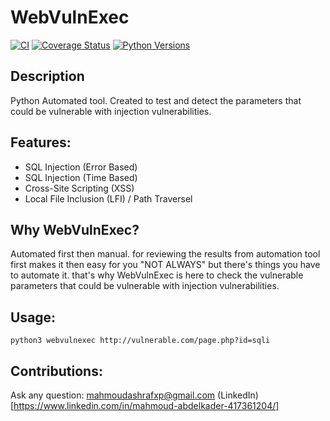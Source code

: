 # WebVulnExec


[![CI](https://github.com/dlint-py/dlint/actions/workflows/ci.yml/badge.svg?branch=master)](https://github.com/dlint-py/dlint/actions/workflows/ci.yml)
[![Coverage Status](https://coveralls.io/repos/github/dlint-py/dlint/badge.svg?branch=master)](https://coveralls.io/github/dlint-py/dlint?branch=master)
[![Python Versions](https://img.shields.io/pypi/pyversions/dlint.svg)](https://pypi.org/project/dlint/)


## Description
Python Automated tool. Created to test and detect the parameters that could be vulnerable with injection vulnerabilities.

## Features:
- SQL Injection (Error Based)
- SQL Injection (Time Based)
- Cross-Site Scripting (XSS)
- Local File Inclusion (LFI) / Path Traversel

## Why WebVulnExec?
Automated first then manual. for reviewing the results from automation tool first makes it then easy for you "NOT ALWAYS" but there's things 
you have to automate it. that's why WebVulnExec is here to check the vulnerable parameters that could be vulnerable with injection vulnerabilities.

## Usage:
`python3 webvulnexec http://vulnerable.com/page.php?id=sqli`

## Contributions:
Ask any question: mahmoudashrafxp@gmail.com
(LinkedIn)[https://www.linkedin.com/in/mahmoud-abdelkader-417361204/]
